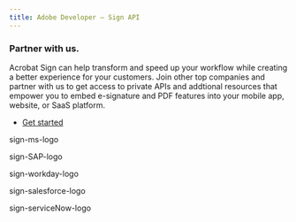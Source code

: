 ```yaml
---
title: Adobe Developer — Sign API
---
```


<TextBlock slots="heading, text, buttons"  theme="lightest" className="how-it-work-richText padding-bottom-zero-child partner-with-us-cta" />

### Partner with us.

Acrobat Sign can help transform and speed up your workflow while creating  a better experience for your customers. Join  other top companies and partner with us to get access to private APIs and addtional resources that empower you to embed e-signature and PDF features into your mobile app, website, or SaaS platform.

* [Get started](https://www.adobe.com/documentcloud/integrations/isv-partner-form.html)

<TextBlock slots="assetImg" theme="lightest" width="20%" imageOnly className="padding_top_align margin-top-zero imageHightAuto"/>

sign-ms-logo

<TextBlock slots="assetImg" theme="lightest" width="20%" imageOnly className="padding_top_align margin-top-zero imageHightAuto"/>

sign-SAP-logo

<TextBlock slots="assetImg" theme="lightest" width="20%" imageOnly className="padding_top_align margin-top-zero imageHightAuto"/>

sign-workday-logo

<TextBlock slots="assetImg" theme="lightest" width="20%" imageOnly className="padding_top_align margin-top-zero imageHightAuto"/>

sign-salesforce-logo

<TextBlock slots="assetImg" theme="lightest" width="20%" imageOnly className="padding_top_align margin-top-zero imageHightAuto"/>

sign-serviceNow-logo
